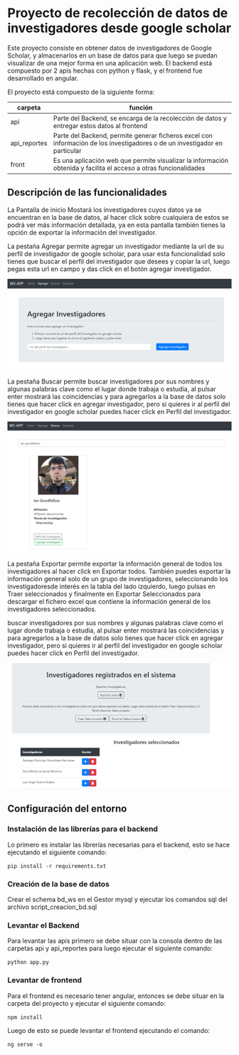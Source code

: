 # Proyecto de recolección de datos de investigadores desde google scholar

Este proyecto consiste en obtener datos de investigadores de Google Scholar, y almacenarlos en un base de datos
para que luego se puedan visualizar de una mejor forma en una aplicación web. El backend está compuesto por
2 apis hechas con python y flask, y el frontend fue desarrollado en angular.

El proyecto está compuesto de la siguiente forma:

| carpeta | función |
| ------ | ------ |
| api | Parte del Backend, se encarga de la recolección de datos y entregar estos datos al frontend |
| api_reportes | Parte del Backend, permite generar ficheros excel con información de los investigadores o de un investigador en particular |
| front | Es una aplicación web que permite visualizar la información obtenida y facilita el acceso a otras funcionalidades|

## Descripción de las funcionalidades

La Pantalla de inicio Mostará los investigadores cuyos datos ya se encuentran en la base de datos, al hacer click sobre cualquiera de estos se podrá ver más información detallada, ya en esta pantalla también tienes la opción de exportar la información del investigador.

La pestaña Agregar permite agregar un investigador mediante la url de su perfil de investigador de google scholar, para usar esta funcionalidad solo tienes que buscar el perfil del investigador que desees y copiar la url, luego pegas esta url en campo y das click en el botón agregar investigador.

![](images/agregar_investigador.png)

La pestaña Buscar permite buscar investigadores por sus nombres y algunas palabras clave como el lugar donde trabaja o estudia, al pulsar enter mostrará las coincidencias y para agregarlos a la base de datos solo tienes que hacer click en agregar investigador, pero si quieres ir al perfil del investigador en google scholar puedes hacer click en Perfil del investigador.

![](images/buscar_investigador.png)

La pestaña Exportar permite exportar la información general de todos los investigadores al hacer click en Exportar todos. También puedes exportar la información general solo de un grupo de investigadores, seleccionando los investigadoresde interés en la tabla del lado izquierdo, luego pulsas en Traer seleccionados y finalmente en Exportar Seleccionados para descargar el fichero excel que contiene la información general de los investigadores seleccionados.

buscar investigadores por sus nombres y algunas palabras clave como el lugar donde trabaja o estudia, al pulsar enter mostrará las coincidencias y para agregarlos a la base de datos solo tienes que hacer click en agregar investigador, pero si quieres ir al perfil del investigador en google scholar puedes hacer click en Perfil del investigador.

![](images/exportar_informacion.png)


## Configuración del entorno

### Instalación de las librerías para el backend

Lo primero es instalar las librerías necesarias para el backend, esto se hace ejecutando el siguiente comando:
```
pip install -r requirements.txt
```

### Creación de la base de datos
Crear el schema bd_ws en el Gestor mysql y ejecutar los comandos sql del archivo script_creacion_bd.sql

### Levantar el Backend
Para levantar las apis primero se debe situar con la consola dentro de las carpetas api y api_reportes para luego ejecutar el siguiente comando:

```
python app.py
```

### Levantar de frontend
Para el frontend es necesario tener angular, entonces se debe situar en la carpeta del proyecto y ejecutar el siguiente comando:

```
npm install
```

Luego de esto se puede levantar el frontend ejecutando el comando:

```
ng serve -o
```